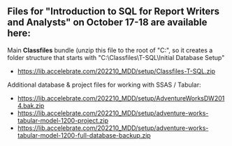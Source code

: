 ## Files for "Introduction to SQL for Report Writers and Analysts" on October 17-18 are available here: 


Main **Classfiles** bundle (unzip this file to the root of "C:\", so it creates a folder structure that starts with "C:\Classfiles\T-SQL\Initial Database Setup"
- https://lib.accelebrate.com/202210_MDD/setup/Classfiles-T-SQL.zip

Additional database & project files for working with SSAS / Tabular:
- https://lib.accelebrate.com/202210_MDD/setup/AdventureWorksDW2014.bak.zip
- https://lib.accelebrate.com/202210_MDD/setup/adventure-works-tabular-model-1200-project.zip
- https://lib.accelebrate.com/202210_MDD/setup/adventure-works-tabular-model-1200-full-database-backup.zip

